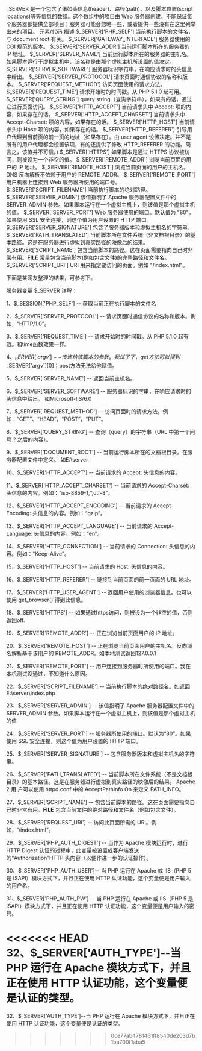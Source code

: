 _SERVER 是一个包含了诸如头信息(header)、路径(path)、以及脚本位置(script locations)等等信息的数组。这个数组中的项目由 Web 服务器创建。不能保证每个服务器都提供全部项目；服务器可能会忽略一些，或者提供一些没有在这里列举出来的项目。
元素/代码 	描述
$_SERVER['PHP_SELF'] 	当前执行脚本的文件名，与 document root 有关。
$_SERVER['GATEWAY_INTERFACE'] 	服务器使用的 CGI 规范的版本。
$_SERVER['SERVER_ADDR'] 	当前运行脚本所在的服务器的 IP 地址。
$_SERVER['SERVER_NAME'] 	当前运行脚本所在的服务器的主机名。如果脚本运行于虚拟主机中，该名称是由那个虚拟主机所设置的值决定。
$_SERVER['SERVER_SOFTWARE'] 	服务器标识字符串，在响应请求时的头信息中给出。
$_SERVER['SERVER_PROTOCOL'] 	请求页面时通信协议的名称和版本。
$_SERVER['REQUEST_METHOD'] 	访问页面使用的请求方法。
$_SERVER['REQUEST_TIME'] 	请求开始时的时间戳。从 PHP 5.1.0 起可用。
$_SERVER['QUERY_STRING'] 	query string（查询字符串），如果有的话，通过它进行页面访问。
$_SERVER['HTTP_ACCEPT'] 	当前请求头中 Accept: 项的内容，如果存在的话。
$_SERVER['HTTP_ACCEPT_CHARSET'] 	当前请求头中 Accept-Charset: 项的内容，如果存在的话。
$_SERVER['HTTP_HOST'] 	当前请求头中 Host: 项的内容，如果存在的话。
$_SERVER['HTTP_REFERER'] 	引导用户代理到当前页的前一页的地址（如果存在）。由 user agent 设置决定。并不是所有的用户代理都会设置该项，有的还提供了修改 HTTP_REFERER 的功能。简言之，该值并不可信。)
$_SERVER['HTTPS'] 	如果脚本是通过 HTTPS 协议被访问，则被设为一个非空的值。
$_SERVER['REMOTE_ADDR'] 	浏览当前页面的用户的 IP 地址。
$_SERVER['REMOTE_HOST'] 	浏览当前页面的用户的主机名。DNS 反向解析不依赖于用户的 REMOTE_ADDR。
$_SERVER['REMOTE_PORT'] 	用户机器上连接到 Web 服务器所使用的端口号。
$_SERVER['SCRIPT_FILENAME'] 	当前执行脚本的绝对路径。
$_SERVER['SERVER_ADMIN'] 	该值指明了 Apache 服务器配置文件中的 SERVER_ADMIN 参数。如果脚本运行在一个虚拟主机上，则该值是那个虚拟主机的值。
$_SERVER['SERVER_PORT'] 	Web 服务器使用的端口。默认值为 "80"。如果使用 SSL 安全连接，则这个值为用户设置的 HTTP 端口。
$_SERVER['SERVER_SIGNATURE'] 	包含了服务器版本和虚拟主机名的字符串。
$_SERVER['PATH_TRANSLATED'] 	当前脚本所在文件系统（非文档根目录）的基本路径。这是在服务器进行虚拟到真实路径的映像后的结果。
$_SERVER['SCRIPT_NAME'] 	包含当前脚本的路径。这在页面需要指向自己时非常有用。__FILE__ 常量包含当前脚本(例如包含文件)的完整路径和文件名。
$_SERVER['SCRIPT_URI'] 	URI 用来指定要访问的页面。例如 "/index.html"。

 

下面是某网友整理的结果，可参考下。

服务器变量 $_SERVER 详解：

1、$_SESSION['PHP_SELF'] -- 获取当前正在执行脚本的文件名

2、$_SERVER['SERVER_PROTOCOL'] -- 请求页面时通信协议的名称和版本。例如，“HTTP/1.0”。

3、$_SERVER['REQUEST_TIME'] -- 请求开始时的时间戳。从 PHP 5.1.0 起有效。和time函数效果一样。

4、$_SERVER['argv'] -- 传递给该脚本的参数。我试了下，get方法可以得到$_SERVER['argv'][0]；post方法无法给他赋值。

5、$_SERVER['SERVER_NAME'] -- 返回当前主机名。

6、$_SERVER['SERVER_SOFTWARE'] -- 服务器标识的字串，在响应请求时的头信息中给出。 如Microsoft-IIS/6.0

7、$_SERVER['REQUEST_METHOD'] -- 访问页面时的请求方法。例如：“GET”、“HEAD”，“POST”，“PUT”。

8、$_SERVER['QUERY_STRING'] -- 查询（query）的字符串（URL 中第一个问号 ? 之后的内容）。

9、$_SERVER['DOCUMENT_ROOT'] -- 当前运行脚本所在的文档根目录。在服务器配置文件中定义。 如E:\server

10、$_SERVER['HTTP_ACCEPT'] -- 当前请求的 Accept: 头信息的内容。

11、$_SERVER['HTTP_ACCEPT_CHARSET'] -- 当前请求的 Accept-Charset: 头信息的内容。例如：“iso-8859-1,*,utf-8”。

12、$_SERVER['HTTP_ACCEPT_ENCODING'] -- 当前请求的 Accept-Encoding: 头信息的内容。例如：“gzip”。

13、$_SERVER['HTTP_ACCEPT_LANGUAGE'] -- 当前请求的 Accept-Language: 头信息的内容。例如：“en”。

14、$_SERVER['HTTP_CONNECTION'] -- 当前请求的 Connection: 头信息的内容。例如：“Keep-Alive”。

15、$_SERVER['HTTP_HOST'] -- 当前请求的 Host: 头信息的内容。

16、$_SERVER['HTTP_REFERER'] -- 链接到当前页面的前一页面的 URL 地址。

17、$_SERVER['HTTP_USER_AGENT'] -- 返回用户使用的浏览器信息。也可以使用 get_browser() 得到此信息。

18、$_SERVER['HTTPS'] -- 如果通过https访问，则被设为一个非空的值，否则返回off.

19、$_SERVER['REMOTE_ADDR'] -- 正在浏览当前页面用户的 IP 地址。

20、$_SERVER['REMOTE_HOST'] -- 正在浏览当前页面用户的主机名。反向域名解析基于该用户的 REMOTE_ADDR。如本地测试返回127.0.0.1

21、$_SERVER['REMOTE_PORT'] -- 用户连接到服务器时所使用的端口。我在本机测试没通过，不知道什么原因。

22、$_SERVER['SCRIPT_FILENAME'] -- 当前执行脚本的绝对路径名。如返回E:\server\index.php

23、$_SERVER['SERVER_ADMIN'] -- 该值指明了 Apache 服务器配置文件中的 SERVER_ADMIN 参数。如果脚本运行在一个虚拟主机上，则该值是那个虚拟主机的值

24、$_SERVER['SERVER_PORT'] -- 服务器所使用的端口。默认为“80”。如果使用 SSL 安全连接，则这个值为用户设置的 HTTP 端口。

25、$_SERVER['SERVER_SIGNATURE'] -- 包含服务器版本和虚拟主机名的字符串。

26、$_SERVER['PATH_TRANSLATED'] -- 当前脚本所在文件系统（不是文档根目录）的基本路径。这是在服务器进行虚拟到真实路径的映像后的结果。 Apache 2 用 户可以使用 httpd.conf 中的 AcceptPathInfo On 来定义 PATH_INFO。

27、$_SERVER['SCRIPT_NAME'] -- 包含当前脚本的路径。这在页面需要指向自己时非常有用。__FILE__ 包含当前文件的绝对路径和文件名（例如包含文件）。

28、$_SERVER['REQUEST_URI'] -- 访问此页面所需的 URI。例如，“/index.html”。

29、$_SERVER['PHP_AUTH_DIGEST'] -- 当作为 Apache 模块运行时，进行 HTTP Digest 认证的过程中，此变量被设置成客户端发送的“Authorization”HTTP 头内容（以便作进一步的认证操作）。

30、$_SERVER['PHP_AUTH_USER']-- 当 PHP 运行在 Apache 或 IIS（PHP 5 是 ISAPI）模块方式下，并且正在使用 HTTP 认证功能，这个变量便是用户输入的用户名。

31、$_SERVER['PHP_AUTH_PW'] -- 当 PHP 运行在 Apache 或 IIS（PHP 5 是 ISAPI）模块方式下，并且正在使用 HTTP 认证功能，这个变量便是用户输入的密码。

<<<<<<< HEAD
32、$_SERVER['AUTH_TYPE']--当 PHP 运行在 Apache 模块方式下，并且正在使用 HTTP 认证功能，这个变量便是认证的类型。
=======
32、$_SERVER['AUTH_TYPE']--当 PHP 运行在 Apache 模块方式下，并且正在使用 HTTP 认证功能，这个变量便是认证的类型。
>>>>>>> 0ce77ab4781461ff8540de203d7b1ba700f1aba5

